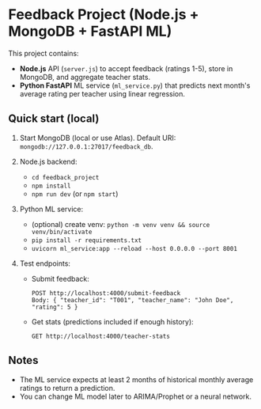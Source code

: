 # Feedback Project (Node.js + MongoDB + FastAPI ML)

This project contains:
- **Node.js** API (`server.js`) to accept feedback (ratings 1-5), store in MongoDB, and aggregate teacher stats.
- **Python FastAPI** ML service (`ml_service.py`) that predicts next month's average rating per teacher using linear regression.

## Quick start (local)

1. Start MongoDB (local or use Atlas). Default URI: `mongodb://127.0.0.1:27017/feedback_db`.
2. Node.js backend:
   - `cd feedback_project`
   - `npm install`
   - `npm run dev`  (or `npm start`)

3. Python ML service:
   - (optional) create venv: `python -m venv venv && source venv/bin/activate`
   - `pip install -r requirements.txt`
   - `uvicorn ml_service:app --reload --host 0.0.0.0 --port 8001`

4. Test endpoints:
   - Submit feedback:
     ```
     POST http://localhost:4000/submit-feedback
     Body: { "teacher_id": "T001", "teacher_name": "John Doe", "rating": 5 }
     ```
   - Get stats (predictions included if enough history):
     ```
     GET http://localhost:4000/teacher-stats
     ```

## Notes
- The ML service expects at least 2 months of historical monthly average ratings to return a prediction.
- You can change ML model later to ARIMA/Prophet or a neural network.
